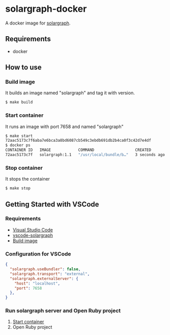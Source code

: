 # solargraph-docker
A docker image for [solargraph](https://github.com/castwide/solargraph/).

## Requirements
- docker

## How to use
### Build image
It builds an image named "solargraph" and tag it with version.
```sh
$ make build
```

### Start container
It runs an image with port 7658 and named "solargraph"
```sh
$ make start
72aac5173c7f6aba7e6bca3a8bd6087cb549c3ebdb691db2b4ca0f3c42d7e4df
$ docker ps
CONTAINER ID   IMAGE            COMMAND                  CREATED         STATUS        PORTS                                       NAMES
72aac5173c7f   solargraph:1.1   "/usr/local/bundle/b…"   3 seconds ago   Up 1 second   0.0.0.0:7658->7658/tcp, :::7658->7658/tcp   solargraph
```

### Stop container
It stops the container
```sh
$ make stop
```

## Getting Started with VSCode
### Requirements
- [Visual Studio Code](https://code.visualstudio.com/)
- [vscode-solargraph](https://github.com/castwide/vscode-solargraph)
- [Build image](#build-image)

### Configuration for VSCode
```json
{
  "solargraph.useBundler": false,
  "solargraph.transport": "external",
  "solargraph.externalServer": {
    "host": "localhost",
    "port": 7658
  },
}
```

### Run solargraph server and Open Ruby project
1. [Start container](#start-container)
2. Open Ruby project
